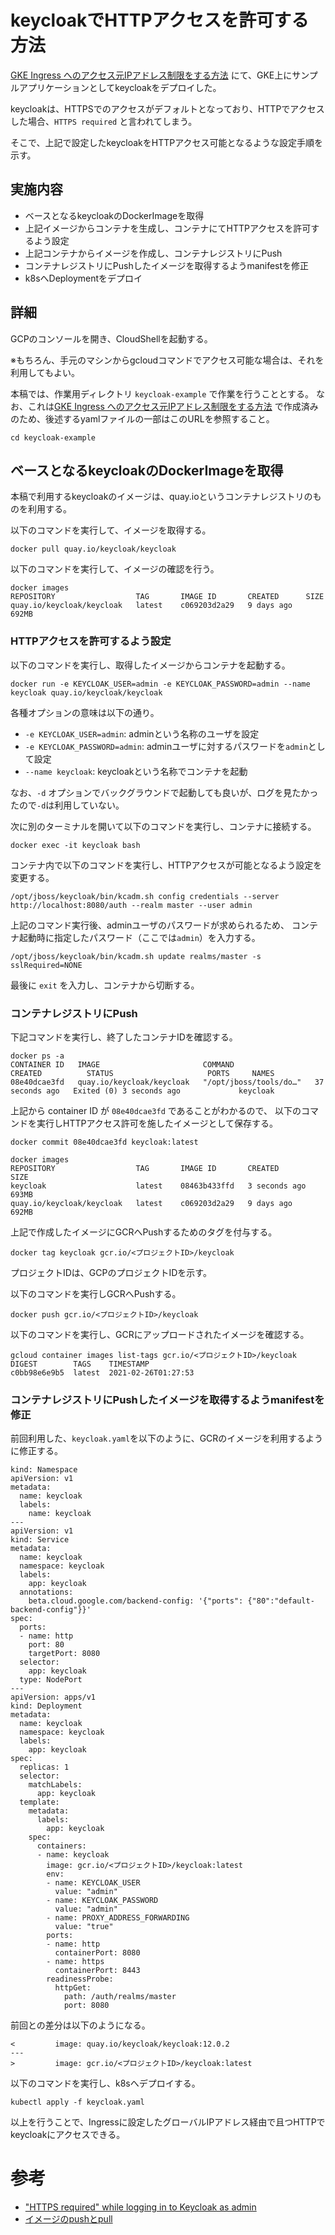 # keycloakでHTTPアクセスを許可する方法

[GKE Ingress へのアクセス元IPアドレス制限をする方法](https://github.com/Asya-kawai/blog/blob/main/20210225/source-ip-limitation-for-gke.md) にて、GKE上にサンプルアプリケーションとしてkeycloakをデプロイした。

keycloakは、HTTPSでのアクセスがデフォルトとなっており、HTTPでアクセスした場合、`HTTPS required` と言われてしまう。

そこで、上記で設定したkeycloakをHTTPアクセス可能となるような設定手順を示す。

## 実施内容

* ベースとなるkeycloakのDockerImageを取得
* 上記イメージからコンテナを生成し、コンテナにてHTTPアクセスを許可するよう設定
* 上記コンテナからイメージを作成し、コンテナレジストリにPush
* コンテナレジストリにPushしたイメージを取得するようmanifestを修正
* k8sへDeploymentをデプロイ

## 詳細

GCPのコンソールを開き、CloudShellを起動する。

※もちろん、手元のマシンからgcloudコマンドでアクセス可能な場合は、それを利用してもよい。

本稿では、作業用ディレクトリ `keycloak-example` で作業を行うこととする。
なお、これは[GKE Ingress へのアクセス元IPアドレス制限をする方法](https://github.com/Asya-kawai/blog/blob/main/20210225/source-ip-limitation-for-gke.md) で作成済みのため、後述するyamlファイルの一部はこのURLを参照すること。

```
cd keycloak-example
```

## ベースとなるkeycloakのDockerImageを取得

本稿で利用するkeycloakのイメージは、quay.ioというコンテナレジストリのものを利用する。

以下のコマンドを実行して、イメージを取得する。

```
docker pull quay.io/keycloak/keycloak
```

以下のコマンドを実行して、イメージの確認を行う。

```
docker images
REPOSITORY                  TAG       IMAGE ID       CREATED      SIZE
quay.io/keycloak/keycloak   latest    c069203d2a29   9 days ago   692MB
```

### HTTPアクセスを許可するよう設定

以下のコマンドを実行し、取得したイメージからコンテナを起動する。

```
docker run -e KEYCLOAK_USER=admin -e KEYCLOAK_PASSWORD=admin --name keycloak quay.io/keycloak/keycloak
```

各種オプションの意味は以下の通り。

* `-e KEYCLOAK_USER=admin`: adminという名称のユーザを設定
* `-e KEYCLOAK_PASSWORD=admin`: adminユーザに対するパスワードを`admin`として設定
* `--name keycloak`: keycloakという名称でコンテナを起動

なお、`-d` オプションでバックグラウンドで起動しても良いが、ログを見たかったので`-d`は利用していない。

次に別のターミナルを開いて以下のコマンドを実行し、コンテナに接続する。

```
docker exec -it keycloak bash
```
コンテナ内で以下のコマンドを実行し、HTTPアクセスが可能となるよう設定を変更する。

```
/opt/jboss/keycloak/bin/kcadm.sh config credentials --server http://localhost:8080/auth --realm master --user admin
```

上記のコマンド実行後、adminユーザのパスワードが求められるため、
コンテナ起動時に指定したパスワード（ここでは`admin`）を入力する。

```
/opt/jboss/keycloak/bin/kcadm.sh update realms/master -s sslRequired=NONE
```

最後に `exit` を入力し、コンテナから切断する。

### コンテナレジストリにPush

下記コマンドを実行し、終了したコンテナIDを確認する。

```
docker ps -a
CONTAINER ID   IMAGE                       COMMAND                  CREATED          STATUS                     PORTS     NAMES
08e40dcae3fd   quay.io/keycloak/keycloak   "/opt/jboss/tools/do…"   37 seconds ago   Exited (0) 3 seconds ago             keycloak
```

上記から container ID が `08e40dcae3fd` であることがわかるので、
以下のコマンドを実行しHTTPアクセス許可を施したイメージとして保存する。

```
docker commit 08e40dcae3fd keycloak:latest

docker images
REPOSITORY                  TAG       IMAGE ID       CREATED         SIZE
keycloak                    latest    08463b433ffd   3 seconds ago   693MB
quay.io/keycloak/keycloak   latest    c069203d2a29   9 days ago      692MB
```

上記で作成したイメージにGCRへPushするためのタグを付与する。

```
docker tag keycloak gcr.io/<プロジェクトID>/keycloak
```

プロジェクトIDは、GCPのプロジェクトIDを示す。

以下のコマンドを実行しGCRへPushする。

```
docker push gcr.io/<プロジェクトID>/keycloak
```

以下のコマンドを実行し、GCRにアップロードされたイメージを確認する。

```
gcloud container images list-tags gcr.io/<プロジェクトID>/keycloak
DIGEST        TAGS    TIMESTAMP
c0bb98e6e9b5  latest  2021-02-26T01:27:53
```

### コンテナレジストリにPushしたイメージを取得するようmanifestを修正

前回利用した、`keycloak.yaml`を以下のように、GCRのイメージを利用するように修正する。

```
kind: Namespace
apiVersion: v1
metadata:
  name: keycloak
  labels:
    name: keycloak
---
apiVersion: v1
kind: Service
metadata:
  name: keycloak
  namespace: keycloak
  labels:
    app: keycloak
  annotations:
    beta.cloud.google.com/backend-config: '{"ports": {"80":"default-backend-config"}}'
spec:
  ports:
  - name: http
    port: 80
    targetPort: 8080
  selector:
    app: keycloak
  type: NodePort
---
apiVersion: apps/v1
kind: Deployment
metadata:
  name: keycloak
  namespace: keycloak
  labels:
    app: keycloak
spec:
  replicas: 1
  selector:
    matchLabels:
      app: keycloak
  template:
    metadata:
      labels:
        app: keycloak
    spec:
      containers:
      - name: keycloak
        image: gcr.io/<プロジェクトID>/keycloak:latest
        env:
        - name: KEYCLOAK_USER
          value: "admin"
        - name: KEYCLOAK_PASSWORD
          value: "admin"
        - name: PROXY_ADDRESS_FORWARDING
          value: "true"
        ports:
        - name: http
          containerPort: 8080
        - name: https
          containerPort: 8443
        readinessProbe:
          httpGet:
            path: /auth/realms/master
            port: 8080
```

前回との差分は以下のようになる。

```
<         image: quay.io/keycloak/keycloak:12.0.2
---
>         image: gcr.io/<プロジェクトID>/keycloak:latest
```

以下のコマンドを実行し、k8sへデプロイする。

```
kubectl apply -f keycloak.yaml
```

以上を行うことで、Ingressに設定したグローバルIPアドレス経由で且つHTTPでkeycloakにアクセスできる。

# 参考
* ["HTTPS required" while logging in to Keycloak as admin](https://stackoverflow.com/questions/30622599/https-required-while-logging-in-to-keycloak-as-admin)
* [イメージのpushとpull](https://cloud.google.com/container-registry/docs/pushing-and-pulling?hl=ja)
